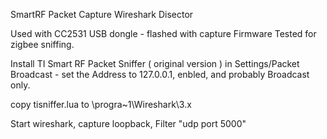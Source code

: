 SmartRF Packet Capture Wireshark Disector

Used with CC2531 USB dongle - flashed with capture Firmware
Tested for zigbee sniffing.

Install TI Smart RF Packet Sniffer ( original version )
in Settings/Packet Broadcast - set the Address to 127.0.0.1, enbled, and probably Broadcast only.

copy tisniffer.lua to \progra~1\Wireshark\3.x

Start wireshark, capture loopback, Filter "udp port 5000"

